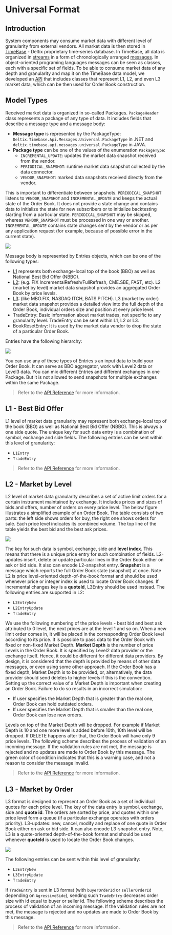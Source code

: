 # Universal Format

## Introduction

System components may consume market data with different level of granularity from external vendors. All market data is then stored in [TimeBase](https://timebase.info/) - Deltix proprietary time-series database. In TimeBase, all data is organized in [streams](https://kb.timebase.info/community/overview/streams) in a form of chronologically arranged [messages](https://kb.timebase.info/community/overview/messages). In object-oriented programing languages messages can be seen as classes, each with a specific set of fields. To be able to consume market data of any depth and granularity and map it on the TimeBase data model, we developed an [API]() that includes classes that represent L1, L2, and even L3 market data, which can be then used for Order Book construction.

## Model Types

Received market data is organized in so-called Packages. `PackageHeader` class represents a package of any type of data. It includes fields that describe a message type and a message body:

* **Message type** is represented by the PackageType: `Deltix.Timebase.Api.Messages.Universal.PackageType` in .NET and `deltix.timebase.api.messages.universal.PackageType` in JAVA. 
* **Package type** can be one of the values of the enumeration `PackageType`:
    - `INCREMENTAL_UPDATE`: updates the market data snapshot received from the vendor.
    - `PERIODICAL_SNAPSHOT`: runtime market data snapshot collected by the data connector.
    - `VENDOR_SNAPSHOT`: marked data snapshots received directly from the vendor.

This is important to differentiate between snapshots. `PERIODICAL_SNAPSHOT` listens to `VENDOR_SNAPSHOT` and `INCREMENTAL_UPDATE` and keeps the actual state of the Order Book. It does not provide a state change and contains data to initialize the state for new subscribers or to initialize backtesting starting from a particular state. `PERIODICAL_SNAPSHOT` may be skipped, whereas `VENDOR_SNAPSHOT` must be processed in one way or another. `INCREMENTAL_UPDATE` contains state changes sent by the vendor or as per any application request (for example, because of possible error in the current state).

![](/docs/img/snapshots.png)

Message body is represented by Entries objects, which can be one of the following types:

* [L1](#l1-best-bid-offer) represents both exchange-local top of the book (BBO) as well as National Best Bid Offer (NBBO).
* [L2](#l2-market-by-level): (e.g. FIX IncrementalRefresh/FullRefresh, CME.SBE, FAST, etc). L2 (market by level) market data snapshot provides an aggregated Order Book by price levels.
* [L3](#l2-market-by-order): (like MBO.FIX, NASDAQ ITCH, BATS.PITCH). L3 (market by order) market data snapshot provides a detailed view into the full depth of the Order Book, individual orders size and position at every price level. 
* TradeEntry: Basic information about market trades, not specific to any granularity level. TradeEntry can be sent within L1, L2 or L3.
* BookResetEntry: It is used by the market data vendor to drop the state of a particular Order Book.

Entries have the following hierarchy:

![](/docs/img/flowchart2.png)

You can use any of these types of Entries s an input data to build your Order Book. It can serve as BBO aggregator, work with Level2 data or Level3 data. You can mix different Entries and different exchanges in one Package. But it is not allowed to send snapshots for multiple exchanges within the same Package.

<!-- ## JAVA and .NET Implementation

Classes `Deltix.Timebase.Api.Messages.Universal.PackageHeader` in .NET and `deltix.timebase.api.messages.universal.PackageHeader` in JAVA represent market data package.
`PackageHeader` represents package of any type of data. `PackageHeader` instance should have more than 0 entries, otherwise it is considered invalid. If user needs to send an empty package, `BookResetEntry` can be used instead.
`PackageHeader` may contain snapshots or incremental updates.
It is possible to mix different entries and different exchanges in one package. But it is not allowed to send snapshots for multiple exchanges within the same package. We are not supporting snapshot and increment messages mixed in one package. For example, there should not be updates or trades in the same message that contains increments. However, trades can be easily combined with increments.
If `BookResetEntry` was received, then we are waiting for snapshots and not increments.
Snapshot includes the entire state of the book for a particular exchange.

|Field|.NET|JAVA|Description|Validation|
|--|--|--|--|--|
|PackageType|`Deltix.Timebase.Api.Messages.Universal.PackageHeader.PackageType`|`deltix.timebase.api.messages.universal.PackageHeader.getPackageType()`|Package type can be one of the values of the enumeration PackageType:</br>`INCREMENTAL_UPDATE` - updates the market data snapshot received from the vendor.</br>`PERIODICAL_SNAPSHOT` - market data snapshot sent by any Deltix component (Aggregator or market data connector).</br>`VENDOR_SNAPSHOT` - marked data snapshots received directly from the vendor.|Cannot be null. PacckageType should coincide with the message entries. Please, see each model type description for detailed information.|
|Entries|`Deltix.Timebase.Api.Messages.Universal.PackageHeader.Entries`|`deltix.timebase.api.messages.universal.PackageHeader.getEntries()`|message body|Should have more than 0 entries, otherwise it is considered invalid.| -->

> Refer to the [API Reference]() for more information.

## L1 - Best Bid Offer

L1 level of market data granularity may represent both exchange-local top of the book (BBO) as well as National Best Bid Offer (NBBO). This is always a one side quote. The unique key for such data entry is a combination of symbol, exchange and side fields. The following entries can be sent within this level of granularity:

* `L1Entry`
* `TradeEntry`

<!-- The following scheme describes the process of validation of an incoming message. If the validation rules are not met, the message is rejected and no updates are made by this message. The green color of condition indicates that this is a warning case, and not a reason to consider the message invalid.

![](/img/ValidationSchemeL1.png)

### Package Validation

Package validation block checks the package consistency. It is possible to mix trades from different exchanges in one package. But it is not allowed to send snapshots for multiple exchanges within one package. It is considered that snapshot of current state of the book for each exchange is sent entirely within one package. There cannot be, for example, snapshot of each side of the book sent separately in multiple packages.
Trade entry in this format can be sent as incremental update. They do not affect state of the book. 

### Fields Validation

Validator (if it is used) requires that entry size should be a number (not NaN). In some cases (for example for indicative quotes) size may be null.
Price should be a number, not null. Price should be > 0 by default. Price less or equal to 0 can be enabled in validator (for example for spreads or synthetic instruments trading). The required set of fields are: price, side, and size. It is also a warning case if bid is not less than ask within one exchange. -->

> Refer to the [API Reference]() for more information.

## L2 - Market by Level

L2 level of market data granularity describes a set of active limit orders for a certain instrument maintained by exchange. It includes prices and sizes of bids and offers, number of orders on every price level. 
The below figure illustrates a simplified example of an Order Book. The table consists of two parts: the left side shows orders for buy, the right one shows orders for sale. Each price level indicates its combined volume. The top line of the table yields the best bid and the best ask prices.

![](/docs/img/OrderBook.png)

The key for such data is symbol, exchange, side and **level index**. This means that there is a unique price entry for such combination of fields.
L2-updates insert, delete or update particular lines in the Order Book either on ask or bid side. It also can encode L2-snapshot entry. **Snapshot** is a message which reports the full Order Book state (snapshot) at once. Note L2 is price level-oriented depth-of-the-book format and should be used whenever price or integer index is used to locate Order Book changes. If incremental changes key is a **quoteId**, L3Entry should be used instead.
The following entries are supported in L2:

* `L2EntryNew`
* `L2EntryUpdate`
* `TradeEntry`

We use the following numbering of the price levels - best bid and best ask attributed to 0 level, the next prices are at the level 1 and so on. When a new limit order comes in, it will be placed in the corresponding Order Book level according to its price.
It is possible to pass data to the Order Book with fixed or non-fixed Market Depth. **Market Depth** is the number of price Levels in the Order Book. It is specified by Level2 data provider or the exchange itself. Hence, it could be different for different data providers. By design, it is considered that the depth is provided by means of other data messages, or even using some other approach.
If the Order Book has a fixed depth, Market Depth is to be provided, or, alternatively, the data provider should send deletes to higher levels if this is the convention. Setting up the correct value of a Market Depth is important when creating an Order Book. Failure to do so results in an incorrect simulation:

* If user specifies the Market Depth that is greater than the real one, Order Book can hold outdated orders.
* If user specifies the Market Depth that is smaller than the real one, Order Book can lose new orders.

Levels on top of the Market Depth will be dropped. For example if Market Depth is 10 and one more level is added before 10th, 10th level will be dropped. If DELETE happens after that, the Order Book will have only 9 price levels.
The following scheme describes the process of validation of an incoming message. If the validation rules are not met, the message is rejected and no updates are made to Order Book by this message. The green color of condition indicates that this is a warning case, and not a reason to consider the message invalid.

<!-- ![](/docs/img/ValidationSchemeL2.png) -->

<!-- ### Package Validation

Package validation block checks the package consistency. It is possible to mix different entries within one package, or entries from different exchanges in one package. But it is not allowed to send snapshots for multiple exchanges within one package. There also should not be snapshot entries combined with update entries in one snapshot message. But trades and updates can be sent in one package. It is considered that a snapshot of a current state of the Order Book for each exchange is sent entirely within one package. There cannot be, for example, snapshots of each side of the Order Book sent separately in multiple packages.
Trade entry can be sent in this format within a package of incremental updates. They do not affect states of the Order Book.

### Fields Validation

The following rules are applied to the values of the fields:

* Side and size should have valid values. Size should be > 0, a number and not null.
* Price should be a number, not null. Price should be > 0 by default. Price less or equal to 0 can be enabled in validator (for example for spreads or synthetic instruments trading). 
* Level should be less than the Market Depth. 
* For an update, Action can be one of the following:
    - `INSERT`: inserting a new quote on the specified level (specified in the Level property). If such level already exists, every index of the level that is greater or equal than this will be incremented (For instance, if level 5 is added then levels' index from 5 and greater will be incremented by 1). `L2Entry` update with insert type is considered invalid. `L2EntryNew` should be sent in this case. 
    - `UPDATE`: updating values on the specified level. Participant id, quote id and number of orders can be updated.
    - `DELETE`: deletes the level. All levels' index after this level is decremented. Side, price, level, action fields should not be null. DELETE is used to remove quotes because trades do not do that in L2 format. They cannot affect the state of the book (like they do in L3 format).

### Conformity with the State of the Book

* **Sorting**: The design allows sending data to an aggregated or non-aggregated Order Book, in other words, we can aggregate orders per price level. In case of an aggregated Order Book, prices on levels should be strictly ascending for ask side and strictly descending for bid side. In case of a  non-aggregated Order Book, prices on levels should be monotonically ascending for ask side and monotonically descending for bid side (there can be more than one level in a row with the same price, denoting an individual order):
    - An aggregated Order Book is correct, when:</br>
        + Bid0 < Ask0
        + BidN > BidN+1
        + AskN < AskN+1
    - A non-aggregated Order Book is correct, when:</br>
        + Bid0 < Ask0
        + BidN >= BidN+1
        + AskN <= AskN+1</br>
    The provider should send packages during processing each part of which levels should remain sorted. Therefore after processing each entry in package Order Book should be ordered. Otherwise processing algorithms should have been significantly more complicated. It is critical that data is sorted on each side for each exchange, but if best bid is not less than best ask it is considered as a warning case. Such data are still valid.
* For non-aggregated Order Book we allow to use `QuoteId`, but as it was said earlier, `QuoteId` is not the key of the data. If `QuoteId` field value coincides for multiple quotes then this is a warning case. In other words, it is at data provider discretion to provide quotes with unique id.
* It is important that values in fields of the update coincide with the actual values in Order Book. For example, price in update is the same as price in Order Book for this level. Update cannot change price. -->

> Refer to the [API Reference]() for more information.

## L3 - Market by Order

L3 format is designed to represent an Order Book as a set of individual quotes for each price level.
The key of the data entry is symbol, exchange, side and **quote id**.
The orders are sorted by price, and quotes within one price level form a queue (if a particular exchange operates with orders priority).
L3-updates: new, cancel, modify and replace of one quote in Order Book either on ask or bid side. It can also encode L3-snapshot entry. Note, L3 is a quote-oriented depth-of-the-book format and should be used whenever **quoteId** is used to locate the Order Book changes.

![](/docs/img/L3OrderBook.png)

The following entries can be sent within this level of granularity:

* `L3EntryNew`
* `L3EntryUpdate`
* `TradeEntry`

If `TradeEntry` is sent in L3 format (with `buyerOrderId` or `sellerOrderId` depending on `AgressiveSide`), sending such `TradeEntry` decreases order size with id equal to buyer or seller id. The following scheme describes the process of validation of an incoming message. If the validation rules are not met, the message is rejected and no updates are made to Order Book by this message.

<!-- ![](/img/ValidationSchemeL3.png) -->

<!-- ### Package Validation

If `L3EntryNew` is used to provide a snapshot of Order Book state, it is considered that snapshot for a particular exchange is sent completely within one package. Snapshot entries and updates entries should not be grouped in one snapshot package. Trade entries can be grouped with incremental updates. Snapshots for multiple exchanges should be sent in different packages.

### Fields Validation

* Side, QuoteId should not be null.
* Size should be > 0, a number and not null.
* Price should be a number, not null. Price should be > 0 by default. Price less or equal to 0 can be enabled in validator (for example for spreads or synthetic instruments trading). 
* `L3EntryNew` should specify a type of the insert, which allows managing the order queue. The queue is formed within a price level. The type of insert can be:
    - `ADD_BACK` - add quote in the end of the queue;
    - `ADD_FRONT` - add quote in the beginning of the queue;
    - `ADD_BEFORE` - add quote before the quote with the id specified in the specially provided field `InsertBeforeQuoteId`. 
* Incremental updates can be:
    - `MODIFY` - change order with saving its priority in the queue;
    - `REPLACE` - change order but the priority is lost;
    - `CANCEL` - remove order from the queue.
* In case of a snapshot, type of the insert should be filled; in case of an update, type of the update should be filled.

### Conformity with the State of the Book

* For `REPLACE` update, there are no restrictions as for how price or size of orders can be changed. For `MODIFY` update, the price should coincide with the order price in the Order Book.
* `QuoteId` must be unique for each quote.
* `MODIFY` for order that has side that does not coincide with side of this order stored in the Order Book is invalid. For `REPLACE`, side is allowed to be changed.
* In case of inserting before some quote in a queue, the quote, before which we insert this quote, should be on the same price level.

### Relation to Trading Actions

The L3 format types reflect the actual trading actions. For example, the following messages are expected in L3 after these trading actions:

* `CancelReplace` -> `REPLACE`
* `Replace` -> `MODIFY`
* `Cancel` -> `CANCEL`
* `NewOrder` -> `ADD_BACK` -->

> Refer to the [API Reference]() for more information. 